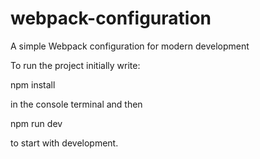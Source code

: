# webpack-configuration
A simple Webpack configuration for modern development

To run the project initially write: 

npm install 

in the console terminal and then 

npm run dev 

to start with development.
